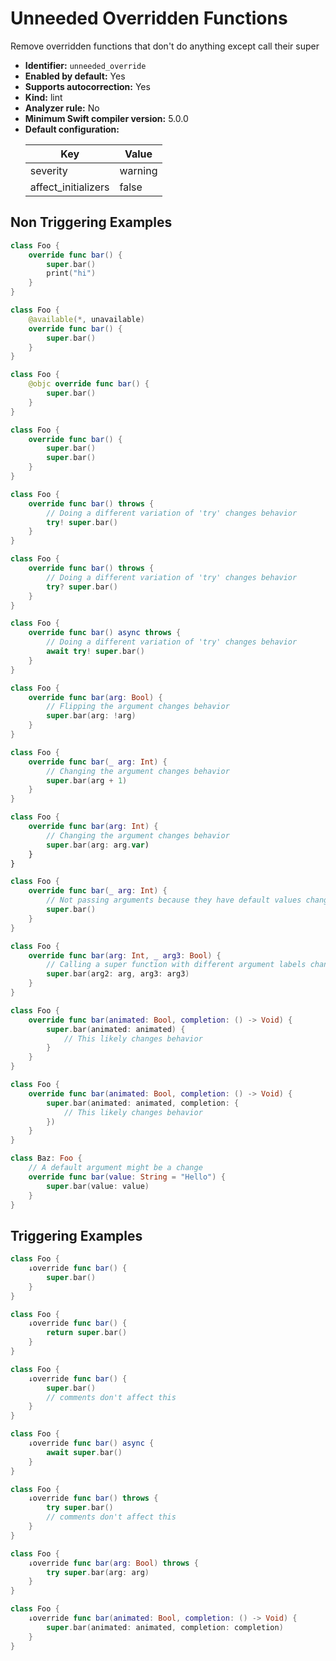 # Unneeded Overridden Functions

Remove overridden functions that don't do anything except call their super

* **Identifier:** `unneeded_override`
* **Enabled by default:** Yes
* **Supports autocorrection:** Yes
* **Kind:** lint
* **Analyzer rule:** No
* **Minimum Swift compiler version:** 5.0.0
* **Default configuration:**
  <table>
  <thead>
  <tr><th>Key</th><th>Value</th></tr>
  </thead>
  <tbody>
  <tr>
  <td>
  severity
  </td>
  <td>
  warning
  </td>
  </tr>
  <tr>
  <td>
  affect_initializers
  </td>
  <td>
  false
  </td>
  </tr>
  </tbody>
  </table>

## Non Triggering Examples

```swift
class Foo {
    override func bar() {
        super.bar()
        print("hi")
    }
}
```

```swift
class Foo {
    @available(*, unavailable)
    override func bar() {
        super.bar()
    }
}
```

```swift
class Foo {
    @objc override func bar() {
        super.bar()
    }
}
```

```swift
class Foo {
    override func bar() {
        super.bar()
        super.bar()
    }
}
```

```swift
class Foo {
    override func bar() throws {
        // Doing a different variation of 'try' changes behavior
        try! super.bar()
    }
}
```

```swift
class Foo {
    override func bar() throws {
        // Doing a different variation of 'try' changes behavior
        try? super.bar()
    }
}
```

```swift
class Foo {
    override func bar() async throws {
        // Doing a different variation of 'try' changes behavior
        await try! super.bar()
    }
}
```

```swift
class Foo {
    override func bar(arg: Bool) {
        // Flipping the argument changes behavior
        super.bar(arg: !arg)
    }
}
```

```swift
class Foo {
    override func bar(_ arg: Int) {
        // Changing the argument changes behavior
        super.bar(arg + 1)
    }
}
```

```swift
class Foo {
    override func bar(arg: Int) {
        // Changing the argument changes behavior
        super.bar(arg: arg.var)
    }
}
```

```swift
class Foo {
    override func bar(_ arg: Int) {
        // Not passing arguments because they have default values changes behavior
        super.bar()
    }
}
```

```swift
class Foo {
    override func bar(arg: Int, _ arg3: Bool) {
        // Calling a super function with different argument labels changes behavior
        super.bar(arg2: arg, arg3: arg3)
    }
}
```

```swift
class Foo {
    override func bar(animated: Bool, completion: () -> Void) {
        super.bar(animated: animated) {
            // This likely changes behavior
        }
    }
}
```

```swift
class Foo {
    override func bar(animated: Bool, completion: () -> Void) {
        super.bar(animated: animated, completion: {
            // This likely changes behavior
        })
    }
}
```

```swift
class Baz: Foo {
    // A default argument might be a change
    override func bar(value: String = "Hello") {
        super.bar(value: value)
    }
}
```

## Triggering Examples

```swift
class Foo {
    ↓override func bar() {
        super.bar()
    }
}
```

```swift
class Foo {
    ↓override func bar() {
        return super.bar()
    }
}
```

```swift
class Foo {
    ↓override func bar() {
        super.bar()
        // comments don't affect this
    }
}
```

```swift
class Foo {
    ↓override func bar() async {
        await super.bar()
    }
}
```

```swift
class Foo {
    ↓override func bar() throws {
        try super.bar()
        // comments don't affect this
    }
}
```

```swift
class Foo {
    ↓override func bar(arg: Bool) throws {
        try super.bar(arg: arg)
    }
}
```

```swift
class Foo {
    ↓override func bar(animated: Bool, completion: () -> Void) {
        super.bar(animated: animated, completion: completion)
    }
}
```